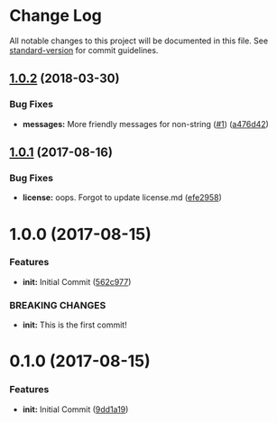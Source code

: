 # Change Log

All notable changes to this project will be documented in this file. See [standard-version](https://github.com/conventional-changelog/standard-version) for commit guidelines.

<a name="1.0.2"></a>
## [1.0.2](https://github.com/zkat/json-parse-better-errors/compare/v1.0.1...v1.0.2) (2018-03-30)


### Bug Fixes

* **messages:** More friendly messages for non-string ([#1](https://github.com/zkat/json-parse-better-errors/issues/1)) ([a476d42](https://github.com/zkat/json-parse-better-errors/commit/a476d42))



<a name="1.0.1"></a>
## [1.0.1](https://github.com/zkat/json-parse-better-errors/compare/v1.0.0...v1.0.1) (2017-08-16)


### Bug Fixes

* **license:** oops. Forgot to update license.md ([efe2958](https://github.com/zkat/json-parse-better-errors/commit/efe2958))



<a name="1.0.0"></a>
# 1.0.0 (2017-08-15)


### Features

* **init:** Initial Commit ([562c977](https://github.com/zkat/json-parse-better-errors/commit/562c977))


### BREAKING CHANGES

* **init:** This is the first commit!



<a name="0.1.0"></a>
# 0.1.0 (2017-08-15)


### Features

* **init:** Initial Commit ([9dd1a19](https://github.com/zkat/json-parse-better-errors/commit/9dd1a19))
